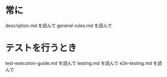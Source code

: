 # 常に
description.md を読んで
general-rules.md を読んで

# テストを行うとき
test-execution-guide.md を読んで
testing.md を読んで
e2e-testing.md を読んで
